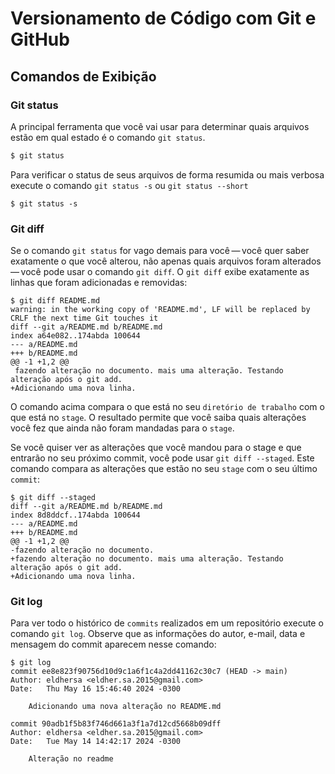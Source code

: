 <h1>
    <span> Versionamento de Código com Git e GitHub</span>
</h1>

## Comandos de Exibição
### Git status
A principal ferramenta que você vai usar para determinar quais arquivos estão em qual estado é o comando `git status`.
```bash
$ git status
```
Para verificar o status de seus arquivos de forma resumida ou mais verbosa execute o comando `git status -s` ou `git status --short`
```
$ git status -s
```
### Git diff
Se o comando `git status` for vago demais para você — você quer saber exatamente o que você alterou, não apenas quais arquivos foram alterados — você pode usar o comando `git diff`. O `git diff` exibe exatamente as linhas que foram adicionadas e removidas:
```
$ git diff README.md
warning: in the working copy of 'README.md', LF will be replaced by CRLF the next time Git touches it
diff --git a/README.md b/README.md
index a64e082..174abda 100644
--- a/README.md
+++ b/README.md
@@ -1 +1,2 @@
 fazendo alteração no documento. mais uma alteração. Testando alteração após o git add.
+Adicionando uma nova linha.
```
O comando acima compara o que está no seu `diretório de trabalho` com o que está no `stage`. O resultado permite que você saiba quais alterações você fez que ainda não foram mandadas para o `stage`.

Se você quiser ver as alterações que você mandou para o stage e que entrarão no seu próximo commit, você pode usar `git diff --staged`. Este comando compara as alterações que estão no seu `stage` com o seu último `commit`:
```
$ git diff --staged
diff --git a/README.md b/README.md
index 8d8ddcf..174abda 100644
--- a/README.md
+++ b/README.md
@@ -1 +1,2 @@
-fazendo alteração no documento.
+fazendo alteração no documento. mais uma alteração. Testando alteração após o git add.
+Adicionando uma nova linha.
```
### Git log
Para ver todo o histórico de `commits` realizados em um repositório execute o comando `git log`. Observe que as informações do autor, e-mail, data e mensagem do commit aparecem nesse comando:
```
$ git log
commit ee8e823f90756d10d9c1a6f1c4a2dd41162c30c7 (HEAD -> main)
Author: eldhersa <eldher.sa.2015@gmail.com>
Date:   Thu May 16 15:46:40 2024 -0300

    Adicionando uma nova alteração no README.md

commit 90adb1f5b83f746d661a3f1a7d12cd5668b09dff
Author: eldhersa <eldher.sa.2015@gmail.com>
Date:   Tue May 14 14:42:17 2024 -0300

    Alteração no readme
```
